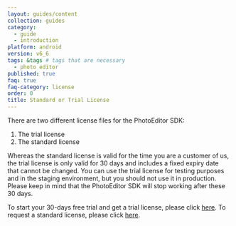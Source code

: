 ```yaml
---
layout: guides/content
collection: guides
category:
  - guide
  - introduction
platform: android
version: v6_6
tags: &tags # tags that are necessary
  - photo editor
published: true
faq: true
faq-category: license
order: 0
title: Standard or Trial License
---
```


There are two different license files for the PhotoEditor SDK:

1. The trial license
2. The standard license

Whereas the standard license is valid for the time you are a customer of us, the trial license is only valid for 30 days and includes a fixed expiry date that cannot be changed. You can use the trial license for testing purposes and in the staging environment, but you should not use it in production. Please keep in mind that the PhotoEditor SDK will stop working after these 30 days.

To start your 30-days free trial and get a trial license, please click [here](https://account.photoeditorsdk.com/signup/).
To request a standard license, please click [here](https://photoeditorsdk.com/pricing/).
